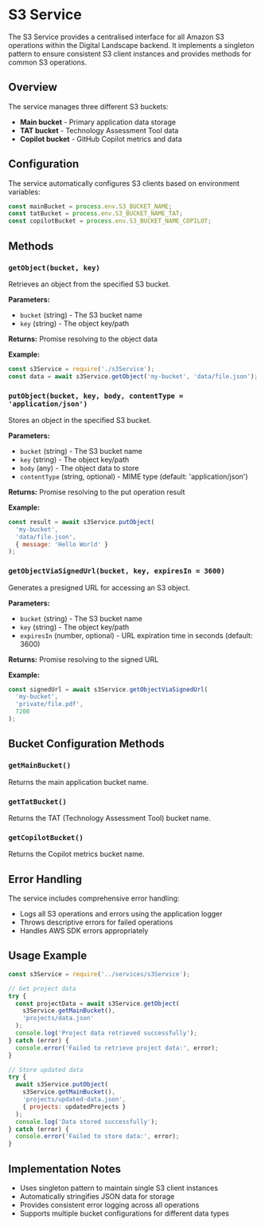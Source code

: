 # S3 Service

The S3 Service provides a centralised interface for all Amazon S3 operations within the Digital Landscape backend. It implements a singleton pattern to ensure consistent S3 client instances and provides methods for common S3 operations.

## Overview

The service manages three different S3 buckets:
- **Main bucket** - Primary application data storage
- **TAT bucket** - Technology Assessment Tool data
- **Copilot bucket** - GitHub Copilot metrics and data

## Configuration

The service automatically configures S3 clients based on environment variables:

```javascript
const mainBucket = process.env.S3_BUCKET_NAME;
const tatBucket = process.env.S3_BUCKET_NAME_TAT;
const copilotBucket = process.env.S3_BUCKET_NAME_COPILOT;
```

## Methods

### `getObject(bucket, key)`

Retrieves an object from the specified S3 bucket.

**Parameters:**
- `bucket` (string) - The S3 bucket name
- `key` (string) - The object key/path

**Returns:** Promise resolving to the object data

**Example:**
```javascript
const s3Service = require('./s3Service');
const data = await s3Service.getObject('my-bucket', 'data/file.json');
```

### `putObject(bucket, key, body, contentType = 'application/json')`

Stores an object in the specified S3 bucket.

**Parameters:**
- `bucket` (string) - The S3 bucket name
- `key` (string) - The object key/path
- `body` (any) - The object data to store
- `contentType` (string, optional) - MIME type (default: 'application/json')

**Returns:** Promise resolving to the put operation result

**Example:**
```javascript
const result = await s3Service.putObject(
  'my-bucket', 
  'data/file.json', 
  { message: 'Hello World' }
);
```

### `getObjectViaSignedUrl(bucket, key, expiresIn = 3600)`

Generates a presigned URL for accessing an S3 object.

**Parameters:**
- `bucket` (string) - The S3 bucket name
- `key` (string) - The object key/path
- `expiresIn` (number, optional) - URL expiration time in seconds (default: 3600)

**Returns:** Promise resolving to the signed URL

**Example:**
```javascript
const signedUrl = await s3Service.getObjectViaSignedUrl(
  'my-bucket', 
  'private/file.pdf', 
  7200
);
```

## Bucket Configuration Methods

### `getMainBucket()`
Returns the main application bucket name.

### `getTatBucket()`
Returns the TAT (Technology Assessment Tool) bucket name.

### `getCopilotBucket()`
Returns the Copilot metrics bucket name.

## Error Handling

The service includes comprehensive error handling:

- Logs all S3 operations and errors using the application logger
- Throws descriptive errors for failed operations
- Handles AWS SDK errors appropriately

## Usage Example

```javascript
const s3Service = require('../services/s3Service');

// Get project data
try {
  const projectData = await s3Service.getObject(
    s3Service.getMainBucket(), 
    'projects/data.json'
  );
  console.log('Project data retrieved successfully');
} catch (error) {
  console.error('Failed to retrieve project data:', error);
}

// Store updated data
try {
  await s3Service.putObject(
    s3Service.getMainBucket(),
    'projects/updated-data.json',
    { projects: updatedProjects }
  );
  console.log('Data stored successfully');
} catch (error) {
  console.error('Failed to store data:', error);
}
```

## Implementation Notes

- Uses singleton pattern to maintain single S3 client instances
- Automatically stringifies JSON data for storage
- Provides consistent error logging across all operations
- Supports multiple bucket configurations for different data types 